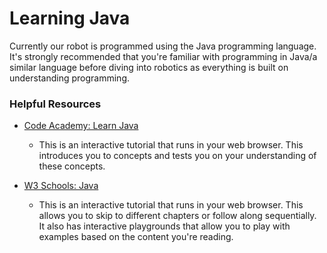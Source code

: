 # Learning Java

Currently our robot is programmed using the Java programming language. It's strongly recommended that you're familiar with programming in Java/a similar language before diving into robotics as everything is built on understanding programming.

### Helpful Resources

* [Code Academy: Learn Java](https://www.codecademy.com/learn/learn-java)
   * This is an interactive tutorial that runs in your web browser. This introduces you to concepts and tests you on your understanding of these concepts.

* [W3 Schools: Java](https://www.w3schools.com/java/)
    * This is an interactive tutorial that runs in your web browser. This allows you to skip to different chapters or follow along sequentially. It also has interactive playgrounds that allow you to play with examples based on the content you're reading.
